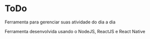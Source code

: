 # ToDo
Ferramenta para gerenciar suas atividade do dia a dia

Ferramenta desenvolvida usando o NodeJS, ReactJS e React Native
